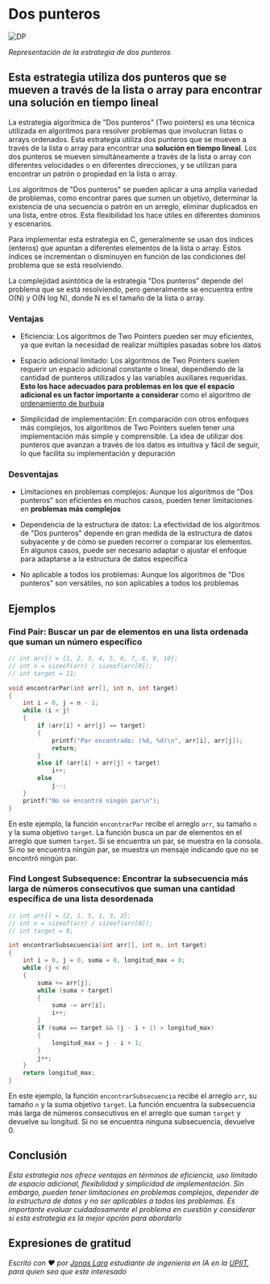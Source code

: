 # Dos punteros

![DP](/01.-Sources/Images/DP.png)

_Representación de la estrategia de dos punteros_

## Esta estrategia utiliza dos punteros que se mueven a través de la lista o array para encontrar una solución en tiempo lineal

La estrategia algorítmica de "Dos punteros" (Two pointers) es una técnica utilizada en algoritmos para resolver problemas que involucran listas o arrays ordenados. Esta estrategia utiliza dos punteros que se mueven a través de la lista o array para encontrar una **solución en tiempo lineal**. Los dos punteros se mueven simultáneamente a través de la lista o array con diferentes velocidades o en diferentes direcciones, y se utilizan para encontrar un patrón o propiedad en la lista o array.

Los algoritmos de "Dos punteros" se pueden aplicar a una amplia variedad de problemas, como encontrar pares que sumen un objetivo, determinar la existencia de una secuencia o patrón en un arreglo, eliminar duplicados en una lista, entre otros. Esta flexibilidad los hace útiles en diferentes dominios y escenarios.

Para implementar esta estrategia en C, generalmente se usan dos índices (enteros) que apuntan a diferentes elementos de la lista o array. Estos índices se incrementan o disminuyen en función de las condiciones del problema que se está resolviendo.

La complejidad asintótica de la estrategia "Dos punteros" depende del problema que se está resolviendo, pero generalmente se encuentra entre O(N) y O(N log N), donde N es el tamaño de la lista o array.

### Ventajas

- Eficiencia: Los algoritmos de Two Pointers pueden ser muy eficientes, ya que evitan la necesidad de realizar múltiples pasadas sobre los datos

- Espacio adicional limitado: Los algoritmos de Two Pointers suelen requerir un espacio adicional constante o lineal, dependiendo de la cantidad de punteros utilizados y las variables auxiliares requeridas. **Esto los hace adecuados para problemas en los que el espacio adicional es un factor importante a considerar** como el algoritmo de [ordenamiento de burbuja](www.geeksforgeeks.org/bubble-sort/)


- Simplicidad de implementación: En comparación con otros enfoques más complejos, los algoritmos de Two Pointers suelen tener una implementación más simple y comprensible. La idea de utilizar dos punteros que avanzan a través de los datos es intuitiva y fácil de seguir, lo que facilita su implementación y depuración


### Desventajas

- Limitaciones en problemas complejos: Aunque los algoritmos de "Dos punteros" son eficientes en muchos casos, pueden tener limitaciones en **problemas más complejos**

- Dependencia de la estructura de datos: La efectividad de los algoritmos de "Dos punteros" depende en gran medida de la estructura de datos subyacente y de cómo se pueden recorrer o comparar los elementos. En algunos casos, puede ser necesario adaptar o ajustar el enfoque para adaptarse a la estructura de datos específica

- No aplicable a todos los problemas: Aunque los algoritmos de "Dos punteros" son versátiles, no son aplicables a todos los problemas

## Ejemplos

### Find Pair: Buscar un par de elementos en una lista ordenada que suman un número específico

```c
// int arr[] = {1, 2, 3, 4, 5, 6, 7, 8, 9, 10};
// int n = sizeof(arr) / sizeof(arr[0]);
// int target = 11; 

void encontrarPar(int arr[], int n, int target)
{
    int i = 0, j = n - 1;
    while (i < j)
    {
        if (arr[i] + arr[j] == target)
        {
            printf("Par encontrado: (%d, %d)\n", arr[i], arr[j]);
            return;
        }
        else if (arr[i] + arr[j] < target)
            i++;
        else
            j--;
    }
    printf("No se encontró ningún par\n");
}
```

En este ejemplo, la función `encontrarPar` recibe el arreglo `arr`, su tamaño `n` y la suma objetivo `target`. La función busca un par de elementos en el arreglo que sumen `target`. Si se encuentra un par, se muestra en la consola. Si no se encuentra ningún par, se muestra un mensaje indicando que no se encontró ningún par.


### Find Longest Subsequence: Encontrar la subsecuencia más larga de números consecutivos que suman una cantidad específica de una lista desordenada


```c
// int arr[] = {2, 1, 5, 1, 3, 2};
// int n = sizeof(arr) / sizeof(arr[0]);
// int target = 8; 

int encontrarSubsecuencia(int arr[], int n, int target)
{
    int i = 0, j = 0, suma = 0, longitud_max = 0;
    while (j < n)
    {
        suma += arr[j];
        while (suma > target)
        {
            suma -= arr[i];
            i++;
        }
        if (suma == target && (j - i + 1) > longitud_max)
        {
            longitud_max = j - i + 1;
        }
        j++;
    }
    return longitud_max;
}
```
En este ejemplo, la función `encontrarSubsecuencia` recibe el arreglo `arr`, su tamaño `n` y la suma objetivo `target`. La función encuentra la subsecuencia más larga de números consecutivos en el arreglo que suman `target` y devuelve su longitud. Si no se encuentra ninguna subsecuencia, devuelve 0.

## Conclusión

_Esta estrategia nos ofrece ventajas en términos de eficiencia, uso limitado de espacio adicional, flexibilidad y simplicidad de implementación. Sin embargo, pueden tener limitaciones en problemas complejos, depender de la estructura de datos y no ser aplicables a todos los problemas. Es importante evaluar cuidadosamente el problema en cuestión y considerar si esta estrategia es la mejor opción para abordarlo_

## Expresiones de gratitud

_Escrito con ❤️ por [Jonas Lara](https://medium.com/@jonas_lara) estudiante de ingeniería en IA en la [UPIIT](https://www.upiit.ipn.mx/), para quien sea que este interesado_